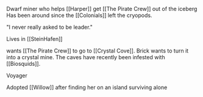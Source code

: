 Dwarf miner who helps [[Harper]] get [[The Pirate Crew]] out of the iceberg
Has been around since the [[Colonials]] left the cryopods.

"I never really asked to be leader."

Lives in [[SteinHafen]]

wants [[The Pirate Crew]] to go to [[Crystal Cove]]. Brick wants to turn it into a crystal mine. The caves have recently been infested with [[Biosquids]].

Voyager

Adopted [[Willow]] after finding her on an island surviving alone